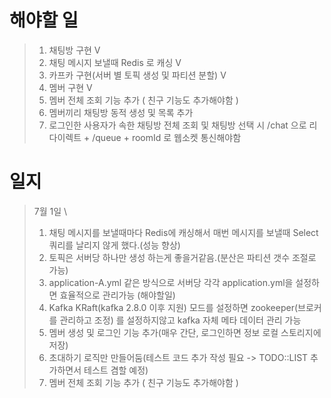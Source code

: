 # 해야할 일
> 1. 채팅방 구현 V
> 2. 채팅 메시지 보낼때 Redis 로 캐싱 V
> 3. 카프카 구현(서버 별 토픽 생성 및 파티션 분할) V
> 4. 멤버 구현 V
> 5. 멤버 전체 조회 기능 추가 ( 친구 기능도 추가해야함 )
> 6. 멤버끼리 채팅방 동적 생성 및 목록 추가
> 7. 로그인한 사용자가 속한 채팅방 전체 조회 및 채팅방 선택 시 /chat 으로 리다이렉트 + /queue + roomId 로 웹소켓 통신해야함


# 일지
> 7월 1일 \
> 1. 채팅 메시지를 보낼때마다 Redis에 캐싱해서 매번 메시지를 보낼때 Select 쿼리를 날리지 않게 했다.(성능 향상)
> 2. 토픽은 서버당 하나만 생성 하는게 좋을거같음.(분산은 파티션 갯수 조절로 가능)
> 3. application-A.yml 같은 방식으로 서버당 각각 application.yml을 설정하면 효율적으로 관리가능 (해야할일) 
> 4. Kafka KRaft(kafka 2.8.0 이후 지원) 모드를 설정하면 zookeeper(브로커를 관리하고 조정) 를 설정하지않고 kafka 자체 메타 데이터 관리 가능
> 5. 멤버 생성 및 로그인 기능 추가(매우 간단, 로그인하면 정보 로컬 스토리지에 저장)
> 6. 초대하기 로직만 만들어둠(테스트 코드 추가 작성 필요 -> TODO::LIST 추가하면서 테스트 겸할 예정) 
> 7. 멤버 전체 조회 기능 추가 ( 친구 기능도 추가해야함 )
